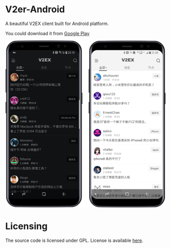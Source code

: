 # V2er-Android
A beautiful V2EX client built for Android platform.

You could download it from [Google Play](https://play.google.com/store/apps/details?id=me.ghui.v2er)

![Preview.png](./v2er-preview.png)

# Licensing
The source code is licensed under GPL. License is available [here](./LICENSE).
